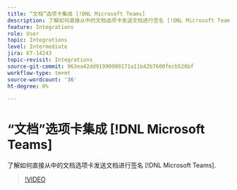 ```yaml
---
title: “文档”选项卡集成 [!DNL Microsoft Teams]
description: 了解如何直接从中的文档选项卡发送文档进行签名 [!DNL Microsoft Teams]
feature: Integrations
role: User
topic: Integrations
level: Intermediate
jira: KT-14243
topic-revisit: Integrations
source-git-commit: 963ea42dd91990909171a11b42b7600fecb526bf
workflow-type: tm+mt
source-wordcount: '36'
ht-degree: 0%

---
```


# “文档”选项卡集成 [!DNL Microsoft Teams]

了解如何直接从中的文档选项卡发送文档进行签名 [!DNL Microsoft Teams].

>[!VIDEO](https://video.tv.adobe.com/v/3425477?quality=12&learn=on&hidetitle=true)
